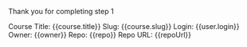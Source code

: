 Thank you for completing step 1

Course Title:
{{course.title}}
Slug:
{{course.slug}}
Login:
{{user.login}}
Owner:
{{owner}}
Repo:
{{repo}}
Repo URL:
{{repoUrl}}
